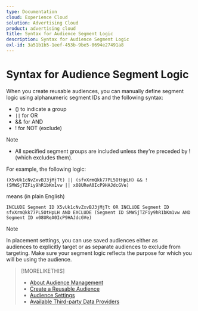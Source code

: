 ```yaml
---
type: Documentation
cloud: Experience Cloud
solution: Advertising Cloud
product: advertising cloud
title: Syntax for Audience Segment Logic
description: Syntax for Audience Segment Logic
exl-id: 3a51b1b5-1eef-453b-9be5-0694e27491a8
---
```

# Syntax for Audience Segment Logic

When you create reusable audiences, you can manually define segment logic using alphanumeric segment IDs and the following syntax:

* () to indicate a group
* `||` for OR <!-- || escaped with backticks so Jenkins doesn't think it's a Markdown table -->
* && for AND
* ! for NOT (exclude)

>[!NOTE]
>
>* All specified segment groups are included unless they're preceded by ! (which excludes them).

For example, the following logic:

```
(X5vUk1cNvZxvBJ3jMjTt) || (sfvXrmQkk77PL5OtHpLH) && !(SMWSjTZFiy9hR1bKm1vw || x08UReA0IcP9HAJdcGVe)
```

means (in plain English)

```
INCLUDE Segment ID X5vUk1cNvZxvBJ3jMjTt OR INCLUDE Segment ID sfvXrmQkk77PL5OtHpLH AND EXCLUDE (Segment ID SMWSjTZFiy9hR1bKm1vw AND Segment ID x08UReA0IcP9HAJdcGVe)
```

>[!NOTE]
>
>In placement settings, you can use saved audiences either as audiences to explicitly target or as separate audiences to exclude from targeting. Make sure your segment logic reflects the purpose for which you will be using the audience.

>[!MORELIKETHIS]
>
>* [About Audience Management](audience-about.md)
>* [Create a Reusable Audience](reusable-audience-create.md)
>* [Audience Settings](audience-settings.md)
>* [Available Third-party Data Providers](third-party-data-providers.md)

